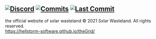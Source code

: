 [![Discord](https://img.shields.io/discord/670738185571139590?color=purple&labelColor=555555&label=&logo=discord&style=for-the-badge)](https://discord.gg/usKwxca "Discord")
[![Commits](https://img.shields.io/github/commit-activity/m/hellstorm-software/theGrid?color=red&label=commits&style=for-the-badge)](https://github.com/hellstorm-software/theGrid/commits "Commit History")
[![Last Commit](https://img.shields.io/github/last-commit/hellstorm-software/theGrid?color=blue&label=&style=for-the-badge&display_timestamp=committer)](https://github.com/hellstorm-software/theGrid/pulse/monthly "Last activity")
----------------------------------------
the official website of sxlar wasteland
© 2021 Sxlar Wasteland. All rights reserved.<br>
https://hellstorm-software.github.io/theGrid/
